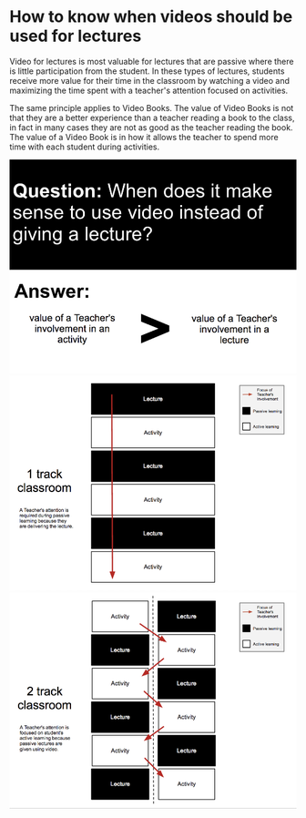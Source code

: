 # How to know when videos should be used for lectures

Video for lectures is most valuable for lectures that are passive where there is little participation from the student.  In these types of lectures, students receive more value for their time in the classroom by watching a video and maximizing the time spent with a teacher's attention focused on activities. 

The same principle applies to Video Books. The value of Video Books is not that they are a better experience than a teacher reading a book to the class, in fact in many cases they are not as good as the teacher reading the book.  The value of a Video Book is in how it allows the teacher to spend more time with each student during activities.

![](the-economics-of-when-to-use-video-for-lectures--slide-1.png)
![](the-economics-of-when-to-use-video-for-lectures--slide-2.png)
![](the-economics-of-when-to-use-video-for-lectures--slide-3.png)